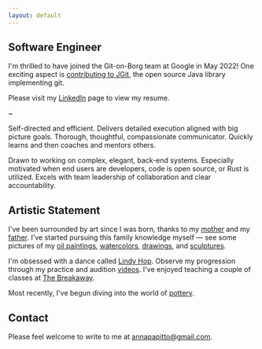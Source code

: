 ```yaml
---
layout: default
---
```


<h2>Software Engineer</h2>

<p>
I'm thrilled to have joined the Git-on-Borg team at Google in May 2022! One exciting aspect is <a href="https://eclipse.googlesource.com/jgit/jgit/+log/?author=annapapitto&pretty=full">contributing to JGit</a>, the open source Java library implementing git.
</p>

<p>
Please visit my <a href="https://www.linkedin.com/in/anna-papitto/">LinkedIn</a> page to view my resume.
</p>

<p>~</p>

<p>
Self-directed and efficient. Delivers detailed execution aligned with big picture goals. Thorough, thoughtful, compassionate communicator. Quickly learns and then coaches and mentors others.
</p>

<p>
Drawn to working on complex, elegant, back-end systems. Especially motivated when end users are developers, code is open source, or Rust is utilized. Excels with team leadership of collaboration and clear accountability.
</p>

<h2>Artistic Statement</h2>

<p>
I've been surrounded by art since I was born, thanks to my
<a href="https://www.instagram.com/amei.art.gallery/"> mother</a> and my
<a href="https://www.instagram.com/brucepapittosculptor/">father</a>.
I've started pursuing this family knowledge myself — see some pictures of my
<a href="/oil">oil paintings</a>, <a href="/watercolor">watercolors</a>,
<a href="/drawing">drawings</a>, and <a href="/sculpture">sculptures</a>.
</p>

<p>
I'm obsessed with a dance called <a href="https://en.wikipedia.org/wiki/Lindy_Hop">Lindy Hop</a>.
Observe my progression through my practice and audition <a href=
"https://www.youtube.com/playlist?list=PLleMhVsxATAS5iZEDKibwG61kd76IkB3M">videos</a>.
I've enjoyed teaching a couple of classes at <a href="https://www.breakawayswing.com/">The Breakaway</a>.
</p>

<p>
Most recently, I've begun diving into the world of <a href="pottery">pottery</a>.
</p>

<h2>Contact</h2>

<p>
Please feel welcome to write to me at
<a href="mailto:annapapitto@gmail.com">annapapitto@gmail.com</a>.
</p>

